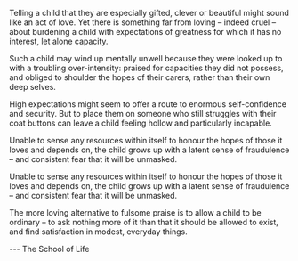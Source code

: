 Telling a child that they are especially gifted, clever or beautiful might sound like an act of love. Yet there is something far from loving – indeed cruel – about burdening a child with expectations of greatness for which it has no interest, let alone capacity.

Such a child may wind up mentally unwell because they were looked up to with a troubling over-intensity: praised for capacities they did not possess, and obliged to shoulder the hopes of their carers, rather than their own deep selves.

High expectations might seem to offer a route to enormous self-confidence and security. But to place them on someone who still struggles with their coat buttons can leave a child feeling hollow and particularly incapable.

Unable to sense any resources within itself to honour the hopes of those it loves and depends on, the child grows up with a latent sense of fraudulence – and consistent fear that it will be unmasked.

Unable to sense any resources within itself to honour the hopes of those it loves and depends on, the child grows up with a latent sense of fraudulence – and consistent fear that it will be unmasked.

The more loving alternative to fulsome praise is to allow a child to be ordinary – to ask nothing more of it than that it should be allowed to exist, and find satisfaction in modest, everyday things.

--- The School of Life
